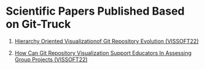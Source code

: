 # Scientific Papers Published Based on Git-Truck

1. [Hierarchy Oriented Visualizationof Git Repository Evolution (VISSOFT22)](https://github.com/git-truck/papers/blob/master/Hierarchy%20Oriented%20Visualizationof%20Git%20Repository%20Evolution%20(VISSOFT22).pdf)

2. [How Can Git Repository Visualization Support Educators In Assessing Group Projects (VISSOFT22)](https://github.com/git-truck/papers/blob/master/How%20Can%20Git%20Repository%20Visualization%20Support%20Educators%20In%20Assessing%20Group%20Projects%20(VISSOFT22).pdf)
